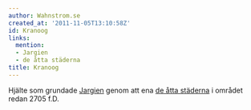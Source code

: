 ```yaml
---
author: Wahnstrom.se
created_at: '2011-11-05T13:10:58Z'
id: Kranoog
links:
  mention:
  - Jargien
  - de åtta städerna
title: Kranoog
---
```


Hjälte som grundade [Jargien] genom att ena [de åtta städerna] i området redan 2705 f.D.

  [Jargien]: Jargien
  [de åtta städerna]: de_åtta_städerna